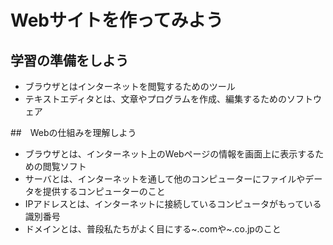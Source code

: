 # Webサイトを作ってみよう

## 学習の準備をしよう
* ブラウザとはインターネットを閲覧するためのツール
* テキストエディタとは、文章やプログラムを作成、編集するためのソフトウェア

##　Webの仕組みを理解しよう
* ブラウザとは、インターネット上のWebページの情報を画面上に表示するための閲覧ソフト
* サーバとは、インターネットを通して他のコンピューターにファイルやデータを提供するコンピューターのこと
* IPアドレスとは、インターネットに接続しているコンピュータがもっている識別番号
* ドメインとは、普段私たちがよく目にする~.comや~.co.jpのこと